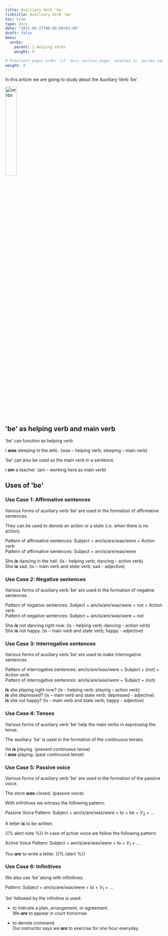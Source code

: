 ```yaml
---
title: Auxiliary Verb 'be'   
linktitle: Auxiliary Verb 'be'
toc: true
type: docs
date: "2021-05-27T00:00:00+01:00"
draft: false
menu:
  verbs:
    parent: 2.Helping Verbs
    weight: 9

# Prev/next pager order (if `docs_section_pager` enabled in `params.toml`)
weight: 9
---
```


In this article we are going to study about the Auxiliary Verb 'be'. 

<img src="../../../media/verbs/verbs-4.png" alt="verbs" style="width:27%;height:27%;">

## 'be' as helping verb and main verb

‘be’ can function as helping verb.

I ***was*** sleeping in the attic. (was – helping verb; sleeping – main verb)

‘be’ can also be used as the main verb in a sentence.

I ***am*** a teacher. (am – working here as main verb)


## Uses of 'be'

### Use Case 1: Affirmative sentences

Various forms of auxiliary verb ‘be’ are used in the formation of affirmative sentences. 

They can be used to denote an action or a state (i.e. when there is no action). 

Pattern of affirmative sentences:  Subject + am/is/are/was/were + Action verb <br>
Pattern of affirmative sentences:  Subject + am/is/are/was/were 

She ***is*** dancing in the hall. (is - helping verb; dancing – action verb) <br>
She ***is*** sad. (is – main verb and state verb; sad - adjective)

### Use Case 2: Negative sentences

Various forms of auxiliary verb ‘be’ are used in the formation of negative sentences.

Pattern of negative sentences:  Subject + am/is/are/was/were + not + Action verb <br>
Pattern of negative sentences:  Subject + am/is/are/was/were + not 

She ***is*** not dancing right now. (is - helping verb; dancing – action verb) <br>
She ***is*** not happy. (is – main verb and state verb; happy - adjective)

### Use Case 3: Interrogative sentences

Various forms of auxiliary verb ‘be’ are used to make interrogative sentences.

Pattern of interrogative sentences: am/is/are/was/were +  Subject + (not) + Action verb <br>
Pattern of interrogative sentences: am/is/are/was/were +  Subject + (not) 

***Is*** she playing right now? (is - helping verb; playing – action verb) <br>
***Is*** she depressed? (is – main verb and state verb; depressed - adjective) <br>
***Is*** she not happy? (is – main verb and state verb; happy - adjective)

### Use Case 4: Tenses

Various forms of auxiliary verb ‘be’ help the main verbs in expressing the tense.

The auxiliary 'be' is used in the formation of the continuous tenses.

He ***is*** playing. (present continuous tense) <br>
I ***was*** playing. (past continuous tense)

### Use Case 5: Passive voice

Various forms of auxiliary verb ‘be’ are used in the formation of the passive voice.

The store ***was*** closed. (passive voice)

With infinitives we witness the following pattern:

Passive Voice Pattern:  Subject + am/is/are/was/were + to + be + $V_3$ + ...

A letter ***is*** to be written.

{{% alert note %}}
In case of active voice we follow the following pattern:

Active Voice Pattern:  Subject + am/is/are/was/were + to + $V_1$ + ...

You ***are*** to write a letter.
{{% /alert %}}

### Use Case 6: Infinitives

We also use ‘be’ along with infinitives. 

Pattern:  Subject + am/is/are/was/were + to + $V_1$ + ...

‘be’ followed by the infinitive is used:

* to indicate a plan, arrangement, or agreement. <br>
We ***are*** to appear in court tomorrow.

* to denote command. <br>
Our instructor says we ***are*** to exercise for one hour everyday.

<!-- Commented out for ebook sake -->
<!-- ### Use Case 7

Past tense form of ‘be’ is used with the perfect infinitive to indicate an arrangement that was made but not carried out.

They ***were*** to have been engaged last week but had to postpone it.

### Use Case 8

'Were' is used in imaginary sentences. 

If he ***<span class="mak-text-color-incorrect">was</span>*** a superstar, he would have earned millions. (incorrect) <br>
If he ***<span class="mak-text-color">were</span>*** a superstar, he would have earned millions. (correct) -->

